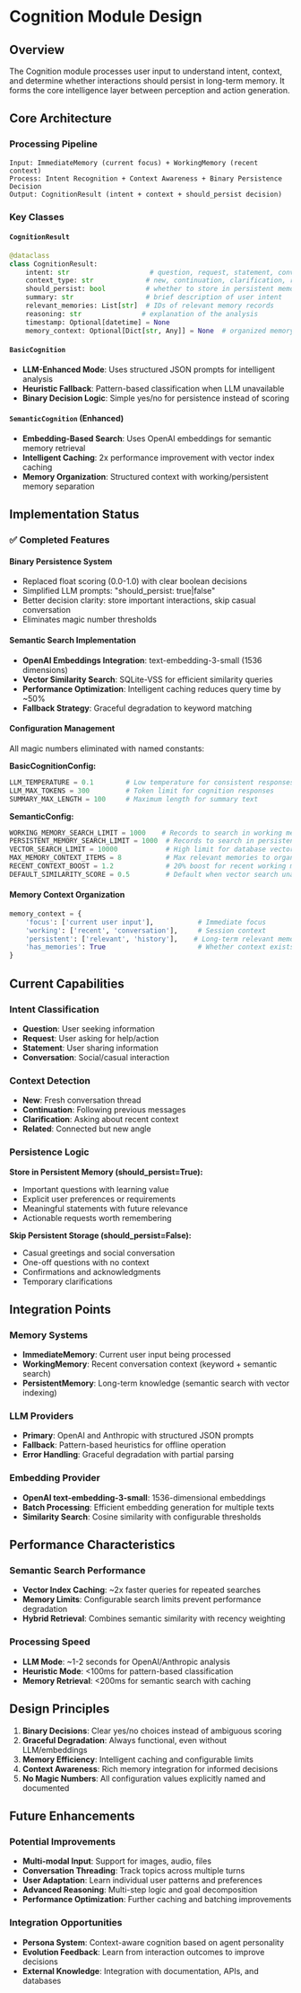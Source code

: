 # Cognition Module Design

## Overview

The Cognition module processes user input to understand intent, context, and determine whether interactions should persist in long-term memory. It forms the core intelligence layer between perception and action generation.

## Core Architecture

### Processing Pipeline
```
Input: ImmediateMemory (current focus) + WorkingMemory (recent context)
Process: Intent Recognition + Context Awareness + Binary Persistence Decision
Output: CognitionResult (intent + context + should_persist decision)
```

### Key Classes

#### `CognitionResult`
```python
@dataclass
class CognitionResult:
    intent: str                    # question, request, statement, conversation
    context_type: str             # new, continuation, clarification, related
    should_persist: bool          # whether to store in persistent memory
    summary: str                  # brief description of user intent
    relevant_memories: List[str]  # IDs of relevant memory records
    reasoning: str               # explanation of the analysis
    timestamp: Optional[datetime] = None
    memory_context: Optional[Dict[str, Any]] = None  # organized memory content
```

#### `BasicCognition`
- **LLM-Enhanced Mode**: Uses structured JSON prompts for intelligent analysis
- **Heuristic Fallback**: Pattern-based classification when LLM unavailable
- **Binary Decision Logic**: Simple yes/no for persistence instead of scoring

#### `SemanticCognition` (Enhanced)
- **Embedding-Based Search**: Uses OpenAI embeddings for semantic memory retrieval
- **Intelligent Caching**: 2x performance improvement with vector index caching
- **Memory Organization**: Structured context with working/persistent memory separation

## Implementation Status

### ✅ Completed Features

#### **Binary Persistence System**
- Replaced float scoring (0.0-1.0) with clear boolean decisions
- Simplified LLM prompts: "should_persist: true|false"
- Better decision clarity: store important interactions, skip casual conversation
- Eliminates magic number thresholds

#### **Semantic Search Implementation**
- **OpenAI Embeddings Integration**: text-embedding-3-small (1536 dimensions)
- **Vector Similarity Search**: SQLite-VSS for efficient similarity queries
- **Performance Optimization**: Intelligent caching reduces query time by ~50%
- **Fallback Strategy**: Graceful degradation to keyword matching

#### **Configuration Management**
All magic numbers eliminated with named constants:

**BasicCognitionConfig:**
```python
LLM_TEMPERATURE = 0.1        # Low temperature for consistent responses
LLM_MAX_TOKENS = 300         # Token limit for cognition responses
SUMMARY_MAX_LENGTH = 100     # Maximum length for summary text
```

**SemanticConfig:**
```python
WORKING_MEMORY_SEARCH_LIMIT = 1000    # Records to search in working memory
PERSISTENT_MEMORY_SEARCH_LIMIT = 1000  # Records to search in persistent memory
VECTOR_SEARCH_LIMIT = 10000            # High limit for database vector search
MAX_MEMORY_CONTEXT_ITEMS = 8           # Max relevant memories to organize
RECENT_CONTEXT_BOOST = 1.2             # 20% boost for recent working memory
DEFAULT_SIMILARITY_SCORE = 0.5         # Default when vector search unavailable
```

#### **Memory Context Organization**
```python
memory_context = {
    'focus': ['current user input'],           # Immediate focus
    'working': ['recent', 'conversation'],     # Session context
    'persistent': ['relevant', 'history'],    # Long-term relevant memories
    'has_memories': True                       # Whether context exists
}
```

## Current Capabilities

### Intent Classification
- **Question**: User seeking information
- **Request**: User asking for help/action
- **Statement**: User sharing information
- **Conversation**: Social/casual interaction

### Context Detection
- **New**: Fresh conversation thread
- **Continuation**: Following previous messages
- **Clarification**: Asking about recent context
- **Related**: Connected but new angle

### Persistence Logic

**Store in Persistent Memory (should_persist=True):**
- Important questions with learning value
- Explicit user preferences or requirements
- Meaningful statements with future relevance
- Actionable requests worth remembering

**Skip Persistent Storage (should_persist=False):**
- Casual greetings and social conversation
- One-off questions with no context
- Confirmations and acknowledgments
- Temporary clarifications

## Integration Points

### Memory Systems
- **ImmediateMemory**: Current user input being processed
- **WorkingMemory**: Recent conversation context (keyword + semantic search)
- **PersistentMemory**: Long-term knowledge (semantic search with vector indexing)

### LLM Providers
- **Primary**: OpenAI and Anthropic with structured JSON prompts
- **Fallback**: Pattern-based heuristics for offline operation
- **Error Handling**: Graceful degradation with partial parsing

### Embedding Provider
- **OpenAI text-embedding-3-small**: 1536-dimensional embeddings
- **Batch Processing**: Efficient embedding generation for multiple texts
- **Similarity Search**: Cosine similarity with configurable thresholds

## Performance Characteristics

### Semantic Search Performance
- **Vector Index Caching**: ~2x faster queries for repeated searches
- **Memory Limits**: Configurable search limits prevent performance degradation
- **Hybrid Retrieval**: Combines semantic similarity with recency weighting

### Processing Speed
- **LLM Mode**: ~1-2 seconds for OpenAI/Anthropic analysis
- **Heuristic Mode**: <100ms for pattern-based classification
- **Memory Retrieval**: <200ms for semantic search with caching

## Design Principles

1. **Binary Decisions**: Clear yes/no choices instead of ambiguous scoring
2. **Graceful Degradation**: Always functional, even without LLM/embeddings
3. **Memory Efficiency**: Intelligent caching and configurable limits
4. **Context Awareness**: Rich memory integration for informed decisions
5. **No Magic Numbers**: All configuration values explicitly named and documented

## Future Enhancements

### Potential Improvements
- **Multi-modal Input**: Support for images, audio, files
- **Conversation Threading**: Track topics across multiple turns
- **User Adaptation**: Learn individual user patterns and preferences
- **Advanced Reasoning**: Multi-step logic and goal decomposition
- **Performance Optimization**: Further caching and batching improvements

### Integration Opportunities
- **Persona System**: Context-aware cognition based on agent personality
- **Evolution Feedback**: Learn from interaction outcomes to improve decisions
- **External Knowledge**: Integration with documentation, APIs, and databases
